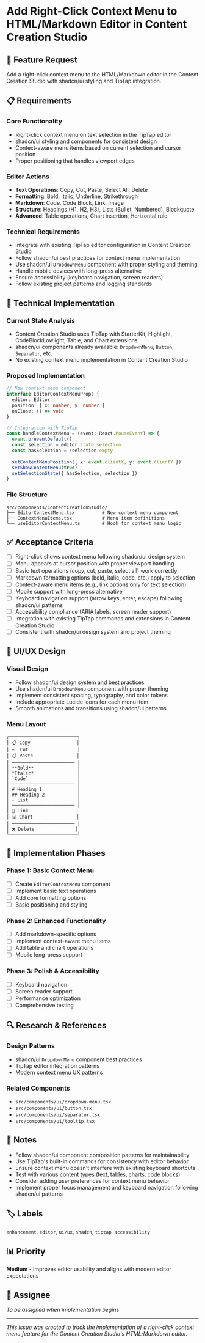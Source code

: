 # Add Right-Click Context Menu to HTML/Markdown Editor in Content Creation Studio

## 🎯 Feature Request

Add a right-click context menu to the HTML/Markdown editor in the Content Creation Studio with shadcn/ui styling and TipTap integration.

## 📋 Requirements

### Core Functionality
- Right-click context menu on text selection in the TipTap editor
- shadcn/ui styling and components for consistent design
- Context-aware menu items based on current selection and cursor position
- Proper positioning that handles viewport edges

### Editor Actions
- **Text Operations**: Copy, Cut, Paste, Select All, Delete
- **Formatting**: Bold, Italic, Underline, Strikethrough
- **Markdown**: Code, Code Block, Link, Image
- **Structure**: Headings (H1, H2, H3), Lists (Bullet, Numbered), Blockquote
- **Advanced**: Table operations, Chart insertion, Horizontal rule

### Technical Requirements
- Integrate with existing TipTap editor configuration in Content Creation Studio
- Follow shadcn/ui best practices for context menu implementation
- Use shadcn/ui `DropdownMenu` component with proper styling and theming
- Handle mobile devices with long-press alternative
- Ensure accessibility (keyboard navigation, screen readers)
- Follow existing project patterns and logging standards

## 🔧 Technical Implementation

### Current State Analysis
- Content Creation Studio uses TipTap with StarterKit, Highlight, CodeBlockLowlight, Table, and Chart extensions
- shadcn/ui components already available: `DropdownMenu`, `Button`, `Separator`, etc.
- No existing context menu implementation in Content Creation Studio

### Proposed Implementation
```typescript
// New context menu component
interface EditorContextMenuProps {
  editor: Editor
  position: { x: number; y: number }
  onClose: () => void
}

// Integration with TipTap
const handleContextMenu = (event: React.MouseEvent) => {
  event.preventDefault()
  const selection = editor.state.selection
  const hasSelection = !selection.empty
  
  setContextMenuPosition({ x: event.clientX, y: event.clientY })
  setShowContextMenu(true)
  setSelectionState({ hasSelection, selection })
}
```

### File Structure
```
src/components/ContentCreationStudio/
├── EditorContextMenu.tsx          # New context menu component
├── ContextMenuItems.tsx           # Menu item definitions
└── useEditorContextMenu.ts        # Hook for context menu logic
```

## ✅ Acceptance Criteria

- [ ] Right-click shows context menu following shadcn/ui design system
- [ ] Menu appears at cursor position with proper viewport handling
- [ ] Basic text operations (copy, cut, paste, select all) work correctly
- [ ] Markdown formatting options (bold, italic, code, etc.) apply to selection
- [ ] Context-aware menu items (e.g., link options only for text selection)
- [ ] Mobile support with long-press alternative
- [ ] Keyboard navigation support (arrow keys, enter, escape) following shadcn/ui patterns
- [ ] Accessibility compliance (ARIA labels, screen reader support)
- [ ] Integration with existing TipTap commands and extensions in Content Creation Studio
- [ ] Consistent with shadcn/ui design system and project theming

## 🎨 UI/UX Design

### Visual Design
- Follow shadcn/ui design system and best practices
- Use shadcn/ui `DropdownMenu` component with proper theming
- Implement consistent spacing, typography, and color tokens
- Include appropriate Lucide icons for each menu item
- Smooth animations and transitions using shadcn/ui patterns

### Menu Layout
```
┌─────────────────────────┐
│ 📋 Copy                 │
│ ✂️  Cut                  │
│ 📋 Paste                │
│ ─────────────────────── │
│ **Bold**                │
│ *Italic*                │
│ `Code`                  │
│ ─────────────────────── │
│ # Heading 1             │
│ ## Heading 2            │
│ - List                  │
│ ─────────────────────── │
│ 🔗 Link                 │
│ 📊 Chart                │
│ ─────────────────────── │
│ ❌ Delete               │
└─────────────────────────┘
```

## 🚀 Implementation Phases

### Phase 1: Basic Context Menu
- [ ] Create `EditorContextMenu` component
- [ ] Implement basic text operations
- [ ] Add core formatting options
- [ ] Basic positioning and styling

### Phase 2: Enhanced Functionality
- [ ] Add markdown-specific options
- [ ] Implement context-aware menu items
- [ ] Add table and chart operations
- [ ] Mobile long-press support

### Phase 3: Polish & Accessibility
- [ ] Keyboard navigation
- [ ] Screen reader support
- [ ] Performance optimization
- [ ] Comprehensive testing

## 🔍 Research & References

### Design Patterns
- shadcn/ui `DropdownMenu` component best practices
- TipTap editor integration patterns
- Modern context menu UX patterns

### Related Components
- `src/components/ui/dropdown-menu.tsx`
- `src/components/ui/button.tsx`
- `src/components/ui/separator.tsx`
- `src/components/ui/tooltip.tsx`

## 📝 Notes

- Follow shadcn/ui component composition patterns for maintainability
- Use TipTap's built-in commands for consistency with editor behavior
- Ensure context menu doesn't interfere with existing keyboard shortcuts
- Test with various content types (text, tables, charts, code blocks)
- Consider adding user preferences for context menu behavior
- Implement proper focus management and keyboard navigation following shadcn/ui patterns

## 🏷️ Labels

`enhancement`, `editor`, `ui/ux`, `shadcn`, `tiptap`, `accessibility`

## 📊 Priority

**Medium** - Improves editor usability and aligns with modern editor expectations

## 👥 Assignee

*To be assigned when implementation begins*

---

*This issue was created to track the implementation of a right-click context menu feature for the Content Creation Studio's HTML/Markdown editor.*
